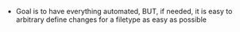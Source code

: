 <!-- TODO: NEED TO RESOLVE INDENTATION: -->
- Goal is to have everything automated, BUT, if needed, it is easy to arbitrary define changes for a filetype as easy as possible

